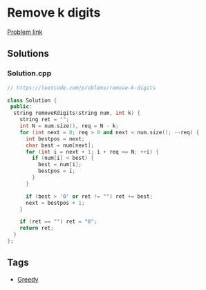 # Remove k digits

[Problem link](https://leetcode.com/problems/remove-k-digits)

## Solutions


### Solution.cpp
```cpp
// https://leetcode.com/problems/remove-k-digits

class Solution {
 public:
  string removeKdigits(string num, int k) {
    string ret = "";
    int N = num.size(), req = N - k;
    for (int next = 0; req > 0 and next < num.size(); --req) {
      int bestpos = next;
      char best = num[next];
      for (int i = next + 1; i + req <= N; ++i) {
        if (num[i] < best) {
          best = num[i];
          bestpos = i;
        }
      }

      if (best > '0' or ret != "") ret += best;
      next = bestpos + 1;
    }

    if (ret == "") ret = "0";
    return ret;
  }
};
```
## Tags

* [Greedy](/README.md#Greedy)
